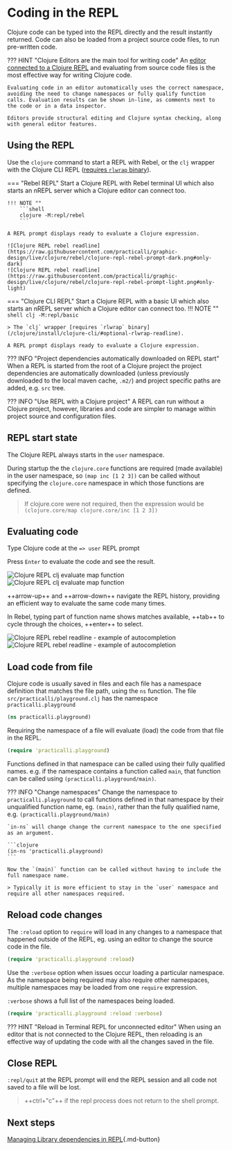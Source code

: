 # Coding in the REPL

Clojure code can be typed into the REPL directly and the result instantly returned.  Code can also be loaded from a project source code files, to run pre-written code.

??? HINT "Clojure Editors are the main tool for writing code"
    An [editor connected to a Clojure REPL](/clojure/clojure-editors/) and evaluating from source code files is the most effective way for writing Clojure code.

    Evaluating code in an editor automatically uses the correct namespace, avoiding the need to change namespaces or fully qualify function calls. Evaluation results can be shown in-line, as comments next to the code or in a data inspector.

    Editors provide structural editing and Clojure syntax checking, along with general editor features.


## Using the REPL

Use the `clojure` command to start a REPL with Rebel, or the `clj` wrapper with the Clojure CLI REPL ([requires `rlwrap` binary](/clojure/install/clojure-cli/#optional-rlwrap-readline)).

=== "Rebel REPL"
    Start a Clojure REPL with Rebel terminal UI which also starts an nREPL server which a Clojure editor can connect too.

    !!! NOTE ""
        ```shell
        clojure -M:repl/rebel
        ```

    A REPL prompt displays ready to evaluate a Clojure expression.

    ![Clojure REPL rebel readline](https://raw.githubusercontent.com/practicalli/graphic-design/live/clojure/rebel/clojure-repl-rebel-prompt-dark.png#only-dark)
    ![Clojure REPL rebel readline](https://raw.githubusercontent.com/practicalli/graphic-design/live/clojure/rebel/clojure-repl-rebel-prompt-light.png#only-light)


=== "Clojure CLI REPL"
    Start a Clojure REPL with a basic UI which also starts an nREPL server which a Clojure editor can connect too.
    !!! NOTE ""
        ```shell
        clj -M:repl/basic
        ```

    > The `clj` wrapper [requires `rlwrap` binary](/clojure/install/clojure-cli/#optional-rlwrap-readline).

    A REPL prompt displays ready to evaluate a Clojure expression.


??? INFO "Project dependencies automatically downloaded on REPL start"
    When a REPL is started from the root of a Clojure project the project dependencies are automatically downloaded (unless previously downloaded to the local maven cache, `.m2/`) and project specific paths are added, e.g. `src` tree.


??? INFO "Use REPL with a Clojure project"
    A REPL can run without a Clojure project, however, libraries and code are simpler to manage within project source and configuration files.


## REPL start state

The Clojure REPL always starts in the `user` namespace.

During startup the the `clojure.core` functions are required (made available) in the user namespace, so `(map inc [1 2 3])` can be called without specifying the `clojure.core` namespace in which those functions are defined.

> If clojure.core were not required, then the expression would be `(clojure.core/map clojure.core/inc [1 2 3])`



## Evaluating code

Type Clojure code at the `=> user` REPL prompt

Press `Enter` to evaluate the code and see the result.

![Clojure REPL clj evaluate map function](https://raw.githubusercontent.com/practicalli/graphic-design/live/clojure/rebel/clojure-repl-rebel-eval-map-function-dark.png#only-dark)
![Clojure REPL clj evaluate map function](https://raw.githubusercontent.com/practicalli/graphic-design/live/clojure/rebel/clojure-repl-rebel-eval-map-function-light.png#only-light)

++arrow-up++ and ++arrow-down++ navigate the REPL history, providing an efficient way to evaluate the same code many times.

In Rebel, typing part of function name shows matches available, ++tab++ to cycle through the choices, ++enter++ to select.

![Clojure REPL rebel readline - example of autocompletion](https://raw.githubusercontent.com/practicalli/graphic-design/live/clojure/rebel/clojure-repl-rebel-function-autocomplete-map-dark.png#only-dark)
![Clojure REPL rebel readline - example of autocompletion](https://raw.githubusercontent.com/practicalli/graphic-design/live/clojure/rebel/clojure-repl-rebel-function-autocomplete-map-light.png#only-light)


## Load code from file

Clojure code is usually saved in files and each file has a namespace definition that matches the file path, using the `ns` function. The file `src/practicalli/playground.clj` has the namespace `practicalli.playground`

```clojure
(ns practicalli.playground)
```

Requiring the namespace of a file will evaluate (load) the code from that file in the REPL.

```clojure
(require 'practicalli.playground)
```

Functions defined in that namespace can be called using their fully qualified names.  e.g. if the namespace contains a function called `main`, that function can be called using `(practicalli.playground/main)`.


??? INFO "Change namespaces"
    Change the namespace to `practicalli.playground` to call functions defined in that namespace by their unqualified function name, eg. `(main)`, rather than the fully qualified name, e.g. `(practicalli.playground/main)`

    `in-ns` will change change the current namespace to the one specified as an argument.

    ```clojure
    (in-ns 'practicalli.playground)
    ```

    Now the `(main)` function can be called without having to include the full namespace name.

    > Typically it is more efficient to stay in the `user` namespace and require all other namespaces required.


## Reload code changes

The `:reload` option to `require` will load in any changes to a namespace that happened outside of the REPL, eg. using an editor to change the source code in the file.

```clojure
(require 'practicalli.playground :reload)
```

Use the `:verbose` option when issues occur loading a particular namespace.  As the namespace being required may also require other namespaces, multiple namespaces may be loaded from one `require` expression.

`:verbose` shows a full list of the namespaces being loaded.

```clojure
(require 'practicalli.playground :reload :verbose)
```

??? HINT "Reload in Terminal REPL for unconnected editor"
    When using an editor that is not connected to the Clojure REPL, then reloading is an effective way of updating the code with all the changes saved in the file.


## Close REPL

`:repl/quit` at the REPL prompt will end the REPL session and all code not saved to a file will be lost.

> ++ctrl+"c"++ if the repl process does not return to the shell prompt.



## Next steps

[Managing Library dependencies in REPL](libraries.md){.md-button}
